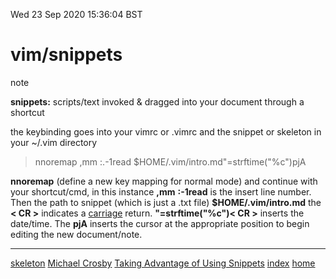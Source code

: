 Wed 23 Sep 2020 15:36:04 BST

# vim/snippets
note

**snippets:** scripts/text invoked & dragged into your document through a shortcut

the keybinding goes into your vimrc or .vimrc and the snippet or skeleton in your ~/.vim directory

>nnoremap ,mm :.-1read $HOME/.vim/intro.md<CR>"=strftime("%c")<CR>pjA

**nnoremap** (define a new key mapping for normal mode) and continue with your shortcut/cmd, in this instance **,mm** **:-1read** is the insert line number. Then the path to snippet (which is just a .txt file) **$HOME/.vim/intro.md** the **< CR >** indicates a [carriage](https://en.wikipedia.org/wiki/Carriage_return) return. **"=strftime("%c")< CR >** inserts the date/time. The **pjA** inserts the cursor at the appropriate position to begin editing the new document/note.

___
[skeleton](./skeleton.md) 
[Michael Crosby][1] 
[Taking Advantage of Using Snippets][2] 
[index](./index-file.md)
[home](./home.md)

[1]: https://m.youtube.com/watch?v=VC_GFIMxDC0
[2]: https://youtu.be/Co4S_uJYb1o
